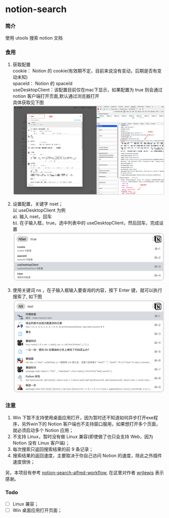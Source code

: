 # notion-search

### 简介
使用 utools 搜索 notion 文档

### 食用
1. 获取配置   
   cookie： Notion 的 cookie(有效期不定，目前来说没有变动，后期是否有变动未知)   
   spaceId： Notion 的 spaceId   
   useDesktopClient：该配置目前仅在mac下显示，如果配置为 true 则会通过 notion 客户端打开页面,默认通过浏览器打开  
   具体获取见下图
   ![](static/setting.png)
   
2. 设置配置，关键字 nset；  
   以 useDesktopClient 为例  
   a). 输入 nset，回车  
   b). 在子输入框，true，选中列表中的 useDesktopClient，然后回车，完成设置
   ![](static/set.png)
   
3. 使用关键词 ns ，在子输入框输入要查询的内容，按下 Enter 键，就可以执行搜索了, 如下图
   ![](static/search.png)


### 注意

1. Win 下暂不支持使用桌面应用打开，因为暂时还不知道如何异步打开exe程序，另外win下的 Notion 客户端也不支持窗口服用，如果想打开多个页面，就必须启动多个 Notion 应用；
2. 不支持 Linux，暂时没有做 Linux 兼容(即使做了也只会支持 Web，因为 Notion 没有 Linux 客户端)；
3. 每次搜索只返回搜索结果的前 9 条记录；
4. 搜索结果的返回速度，主要取决于你自己访问 Notion 的速度，除此之外插件速度很快；


另，本项目有参考 [notion-search-alfred-workflow](https://github.com/wrjlewis/notion-search-alfred-workflow), 在这里对作者 [wrjlewis](https://github.com/wrjlewis) 表示感谢。


### Todo

- [ ] Linux 兼容；
- [ ] Win 桌面应用打开页面；